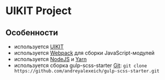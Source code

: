 # UIKIT Project

## Особенности
* используется [UIKIT](https://github.com/uikit/uikit)
* используется [Webpack](https://webpack.js.org/) для сборки JavaScript-модулей
* используется [NodeJS](https://nodejs.org/en/) и [Yarn](https://yarnpkg.com/en/docs/install)
* используется сборка gulp-scss-starter [Git](https://git-scm.com/downloads): ```git clone https://github.com/andreyalexeich/gulp-scss-starter.git```